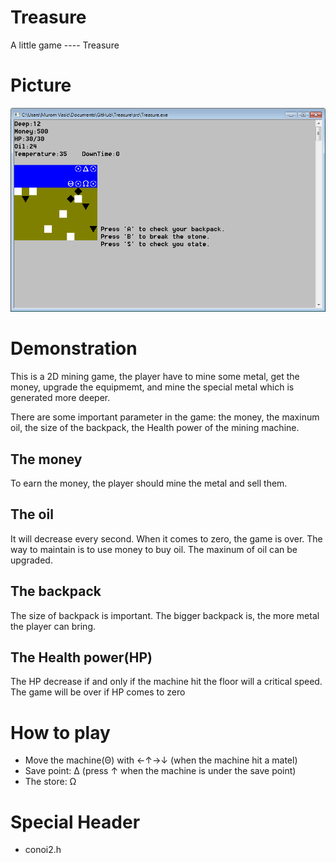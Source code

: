 Treasure
========

A little game ---- Treasure 

# Picture 

![Alt text](exp.png)

# Demonstration

This is a 2D mining game, the player have to mine some metal, get the money, upgrade the equipmemt, and mine the special metal which is generated more deeper.

There are some important parameter in the game: the money, the maxinum oil, the size of the backpack, the Health power of the mining machine. 

## The money

To earn the money, the player should mine the metal and sell them.

## The oil 

It will decrease every second. When it comes to zero, the game is over. The way to maintain is to use money to buy oil. The maxinum of oil can be upgraded.

## The backpack

The size of backpack is important. The bigger backpack is, the more metal the player can bring.

## The Health power(HP)

The HP decrease if and only if the machine hit the floor will a critical speed. The game will be over if HP comes to zero

# How to play

* Move the machine(Θ) with ←↑→↓ (when the machine hit a matel)
* Save point: Δ (press ↑ when the machine is under the save point)
* The store: Ω

# Special Header

* conoi2.h 


